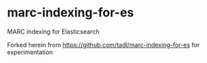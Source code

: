 # marc-indexing-for-es
MARC indexing for Elasticsearch

Forked herein from https://github.com/tadl/marc-indexing-for-es for experimentation
